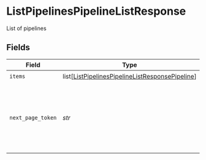 # ListPipelinesPipelineListResponse

List of pipelines


## Fields

| Field                                                                                                                   | Type                                                                                                                    | Required                                                                                                                | Description                                                                                                             |
| ----------------------------------------------------------------------------------------------------------------------- | ----------------------------------------------------------------------------------------------------------------------- | ----------------------------------------------------------------------------------------------------------------------- | ----------------------------------------------------------------------------------------------------------------------- |
| `items`                                                                                                                 | list[[ListPipelinesPipelineListResponsePipeline](../../models/operations/listpipelinespipelinelistresponsepipeline.md)] | :heavy_check_mark:                                                                                                      | N/A                                                                                                                     |
| `next_page_token`                                                                                                       | *str*                                                                                                                   | :heavy_check_mark:                                                                                                      | A token to pass as a `page-token` query parameter to return the next page of results.                                   |